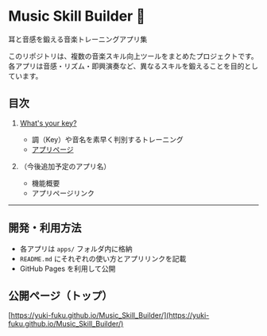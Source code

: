 # Music Skill Builder 🎵
耳と音感を鍛える音楽トレーニングアプリ集

このリポジトリは、複数の音楽スキル向上ツールをまとめたプロジェクトです。  
各アプリは音感・リズム・即興演奏など、異なるスキルを鍛えることを目的としています。

## 目次
1. [What's your key?](apps/whats-your-key/README.md)  
   - 調（Key）や音名を素早く判別するトレーニング
   - [アプリページ](https://yuki-fuku.github.io/Music_Skill_Builder/apps/whats-your-key/)

2. （今後追加予定のアプリ名）  
   - 機能概要  
   - アプリページリンク

---

## 開発・利用方法
- 各アプリは `apps/` フォルダ内に格納
- `README.md` にそれぞれの使い方とアプリリンクを記載
- GitHub Pages を利用して公開

## 公開ページ（トップ）
[https://yuki-fuku.github.io/Music_Skill_Builder/](https://yuki-fuku.github.io/Music_Skill_Builder/)

